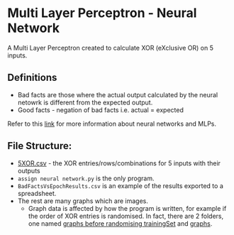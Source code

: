 # Multi Layer Perceptron - Neural Network
A Multi Layer Perceptron created to calculate XOR (eXclusive OR) on 5 inputs.
## Definitions
 - Bad facts are those where the actual output calculated by the neural netowrk is different from the expected output.
 - Good facts - negation of bad facts i.e. actual = expected

Refer to this [link](https://www.datacamp.com/tutorial/multilayer-perceptrons-in-machine-learning) for more information about neural networks and MLPs.

## File Structure:
- [5XOR.csv](https://github.com/LucaGatt22/MLP-neural-network/blob/main/5XOR.csv) - the XOR entries/rows/combinations for 5 inputs with their outputs
- `assign neural network.py` is the only program.
- `BadFactsVsEpochResults.csv` is an example of the results exported to a spreadsheet.
- The rest are many graphs which are images.
  - Graph data is affected by how the program is written, for example if the order of XOR entries is randomised. In fact, there are 2 folders, one named [graphs before randomising trainingSet](https://github.com/LucaGatt22/MLP-neural-network/tree/main/graphs%20before%20randomising%20trainingSet) and [graphs](https://github.com/LucaGatt22/MLP-neural-network/tree/main/graphs).
